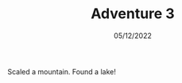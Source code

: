 ---
title: Adventure 3
body: Scaled a mountain. Found a lake!
date: 05/12/2022
previewImg: /img/example.jpg
previewImgAlt: Example alt 3
collection:
  - '2022'
---